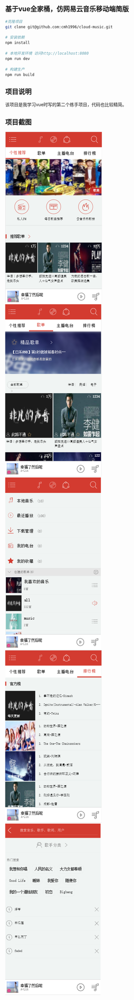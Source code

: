 ## 基于vue全家桶，仿网易云音乐移动端简版

``` bash
#克隆项目
git clone git@github.com:cmh1996/cloud-music.git

# 安装依赖
npm install

# 本地开发环境 访问http://localhost:8080
npm run dev

# 构建生产
npm run build

```

## 项目说明
该项目是我学习vue时写的第二个练手项目，代码也比较精简。


## 项目截图
![](screen/1.png)![](screen/2.png)
![](screen/3.png)![](screen/4.png)
![](screen/5.png)

